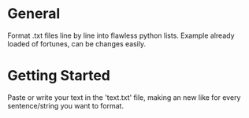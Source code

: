 # General
Format .txt files line by line into flawless python lists. Example already loaded of fortunes, can be changes easily.

# Getting Started
Paste or write your text in the 'text.txt' file, making an new like for every sentence/string you want to format.
